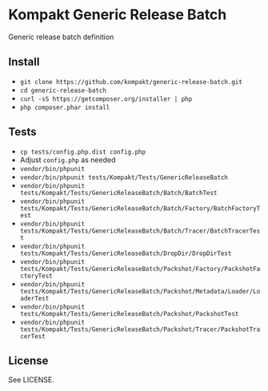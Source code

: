 # Kompakt Generic Release Batch

Generic release batch definition

## Install

+ `git clone https://github.com/kompakt/generic-release-batch.git`
+ `cd generic-release-batch`
+ `curl -sS https://getcomposer.org/installer | php`
+ `php composer.phar install`

## Tests

+ `cp tests/config.php.dist config.php`
+ Adjust `config.php` as needed
+ `vendor/bin/phpunit`
+ `vendor/bin/phpunit tests/Kompakt/Tests/GenericReleaseBatch`
+ `vendor/bin/phpunit tests/Kompakt/Tests/GenericReleaseBatch/Batch/BatchTest`
+ `vendor/bin/phpunit tests/Kompakt/Tests/GenericReleaseBatch/Batch/Factory/BatchFactoryTest`
+ `vendor/bin/phpunit tests/Kompakt/Tests/GenericReleaseBatch/Batch/Tracer/BatchTracerTest`
+ `vendor/bin/phpunit tests/Kompakt/Tests/GenericReleaseBatch/DropDir/DropDirTest`
+ `vendor/bin/phpunit tests/Kompakt/Tests/GenericReleaseBatch/Packshot/Factory/PackshotFactoryTest`
+ `vendor/bin/phpunit tests/Kompakt/Tests/GenericReleaseBatch/Packshot/Metadata/Loader/LoaderTest`
+ `vendor/bin/phpunit tests/Kompakt/Tests/GenericReleaseBatch/Packshot/PackshotTest`
+ `vendor/bin/phpunit tests/Kompakt/Tests/GenericReleaseBatch/Packshot/Tracer/PackshotTracerTest`

## License

See LICENSE.